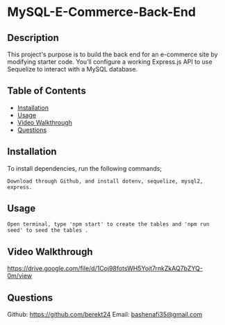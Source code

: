 # MySQL-E-Commerce-Back-End

## Description
This project's purpose is to build the back end for an e-commerce site by modifying starter code. You’ll configure a working Express.js API to use Sequelize to interact with a MySQL database.

  ## Table of Contents
  * [Installation](#Installation)
  * [Usage](#Usage)
  * [Video Walkthrough](#video-walkthrough)
  * [Questions](#questions)
  
  ## Installation
  To install dependencies, run the following commands;

    Download through Github, and install dotenv, sequelize, mysql2, express.

  ## Usage
    Open terminal, type 'npm start' to create the tables and 'npm run seed' to seed the tables .

  ## Video Walkthrough 
https://drive.google.com/file/d/1Coj98fotsWH5Yojt7rnkZkAQ7bZYQ-0m/view

  ## Questions
Github: https://github.com/berekt24
Email: bashenafi35@gmail.com